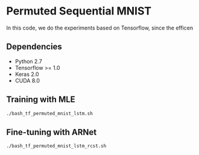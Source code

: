 # Permuted Sequential MNIST

In this code, we do the experiments based on Tensorflow, since the efficen 

## Dependencies
 - Python 2.7
 - Tensorflow >= 1.0
 - Keras 2.0
 - CUDA 8.0

## Training with MLE
```bash
./bash_tf_permuted_mnist_lstm.sh
```

## Fine-tuning with ARNet
```bash
./bash_tf_permuted_mnist_lstm_rcst.sh
```


